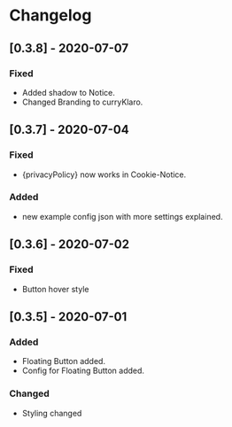 # Changelog

## [0.3.8] - 2020-07-07

### Fixed

-   Added shadow to Notice.
-   Changed Branding to curryKlaro.

## [0.3.7] - 2020-07-04

### Fixed

-   {privacyPolicy} now works in Cookie-Notice.

### Added

-   new example config json with more settings explained.

## [0.3.6] - 2020-07-02

### Fixed

-   Button hover style

## [0.3.5] - 2020-07-01

### Added

-   Floating Button added.
-   Config for Floating Button added.

### Changed

-   Styling changed
